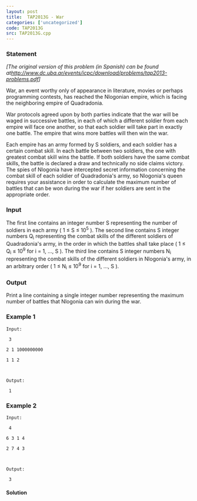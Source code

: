```yaml
---
layout: post
title:  TAP2013G - War
categories: ['uncategorized']
code: TAP2013G
src: TAP2013G.cpp
---
```


### **Statement**

_[The original version of this problem (in Spanish) can be found
at<http://www.dc.uba.ar/events/icpc/download/problems/tap2013-problems.pdf>]_

War, an event worthy only of appearance in literature, movies or perhaps
programming contests, has reached the Nlogonian empire, which is facing the
neighboring empire of Quadradonia.

War protocols agreed upon by both parties indicate that the war will be waged
in successive battles, in each of which a different soldier from each empire
will face one another, so that each soldier will take part in exactly one
battle. The empire that wins more battles will then win the war.

Each empire has an army formed by S soldiers, and each soldier has a
certain combat skill. In each battle between two soldiers, the one with
greatest combat skill wins the battle. If both soldiers have the same combat
skills, the battle is declared a draw and technically no side claims victory.
The spies of Nlogonia have intercepted secret information concerning the
combat skill of each soldier of Quadradonia's army, so Nlogonia's queen
requires your assistance in order to calculate the maximum number of battles
that can be won during the war if her soldiers are sent in the appropriate
order.

### Input

The first line contains an integer number S representing the number of
soldiers in each army ( 1 ≤ S ≤ 10<sup>5</sup> ). The second
line contains S integer numbers Q<sub>i</sub> representing the
combat skills of the different soldiers of Quadradonia's army, in the order in
which the battles shall take place ( 1 ≤ Q<sub>i</sub> ≤
10<sup>9</sup> for i = 1, ..., S ). The third line contains S
integer numbers N<sub>i</sub> representing the combat skills of the
different soldiers in Nlogonia's army, in an arbitrary order ( 1 ≤
N<sub>i</sub> ≤ 10<sup>9</sup> for i = 1, ..., S ).

### Output

Print a line containing a single integer number representing the maximum
number of battles that Nlogonia can win during the war.

### Example 1

    
    
    Input:
     3
    2 1 1000000000
    1 1 2
    
    Output:
     1

### Example 2

    
    
    Input:
     4
    6 3 1 4
    2 7 4 3
    
    Output:
     3
    



#### **Solution**



